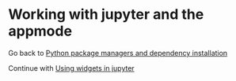 # Working with jupyter and the appmode



Go back to [Python package managers and dependency installation](./package-managers)

Continue with [Using widgets in jupyter](./widgets)
